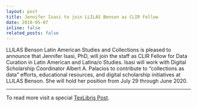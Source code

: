 ```yaml
---
layout: post
title: Jennifer Isasi to join LLILAS Benson as CLIR Fellow
date: 2018-05-07
inline: false
related_posts: false
---
```


LLILAS Benson Latin American Studies and Collections is pleased to announce that Jennifer Isasi, PhD, will join the staff as CLIR Fellow for Data Curation in Latin American and Latina/o Studies. Isasi will work with Digital Scholarship Coordinator Albert A. Palacios to contribute to “collections as data” efforts, educational resources, and digital scholarship initiatives at LLILAS Benson. She will hold her position from July 29 through June 2020.

***

To read more visit a special [TexLibris Post](https://texlibris.lib.utexas.edu/2018/05/07/jennifer-isasi-to-join-llilas-benson-as-clir-fellow-for-data-curation/). 
